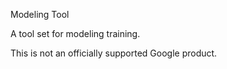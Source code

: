 Modeling Tool

A tool set for modeling training.

This is not an officially supported Google product.
